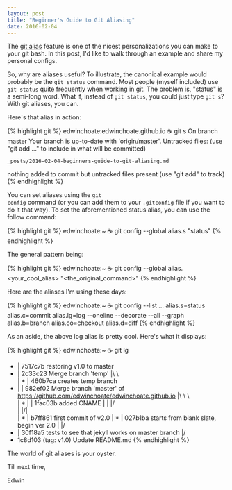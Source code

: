 ```yaml
---
layout: post
title: "Beginner's Guide to Git Aliasing"
date: 2016-02-04
---
```


The [git alias](https://git-scm.com/book/en/v2/Git-Basics-Git-Aliases) feature is one of the nicest personalizations you can make to your git bash. In this post,  I'd like to walk through an example and share my personal configs.

So, why are aliases useful? To illustrate, the canonical example would probably be the <code class="language-git">git status</code> command. Most people (myself included) use <code class="language-git">git status</code> quite frequently when working in git. The problem is, "status" is a semi-long word. What if, instead of <code class="language-git">git status</code>, you could just type <code class="language-git">git s</code>? With git aliases, you can.

Here's that alias in action:

{% highlight git %}
edwinchoate:edwinchoate.github.io ☕️  git s
On branch master
Your branch is up-to-date with 'origin/master'.
Untracked files:
  (use "git add <file>..." to include in what will be committed)

	_posts/2016-02-04-beginners-guide-to-git-aliasing.md

nothing added to commit but untracked files present (use "git add" to track)
{% endhighlight %}

You can set aliases using the <code class="language-git">git config</code> command (or you can add them to your <code class="language-git">.gitconfig</code> file if you want to do it that way). To set the aforementioned status alias, you can use the follow command:

{% highlight git %}
edwinchoate:~ ☕️  git config --global alias.s "status"
{% endhighlight %}

The general pattern being:

{% highlight git %}
edwinchoate:~ ☕️  git config --global alias.<your_cool_alias> "<the_original_command>"
{% endhighlight %}

Here are the aliases I'm using these days:

{% highlight git %}
edwinchoate:~ ☕️  git config --list
...
alias.s=status
alias.c=commit
alias.lg=log --oneline --decorate --all --graph
alias.b=branch
alias.co=checkout
alias.d=diff
{% endhighlight %}

As an aside, the above log alias is pretty cool. Here's what it displays:

{% highlight git %}
edwinchoate:~ ☕️  git lg
* | 7517c7b restoring v1.0 to master
* |   2c33c23 Merge branch 'temp'
|\ \  
| * | 460b7ca creates temp branch
* | |   982ef02 Merge branch 'master' of https://github.com/edwinchoate/edwinchoate.github.io
|\ \ \  
| * | | 1fac03b added CNAME
| | |/  
| |/|   
| * | b7ff861 first commit of v2.0
| * | 027b1ba starts from blank slate, begin ver 2.0
| |/  
* | 30f18a5 tests to see that jekyll works on master branch
|/  
* 1c8d103 (tag: v1.0) Update README.md
{% endhighlight %}

The world of git aliases is your oyster.

Till next time,

Edwin
